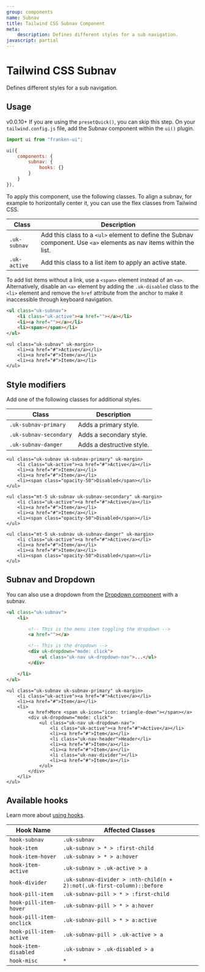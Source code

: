 ```yaml
---
group: components
name: Subnav
title: Tailwind CSS Subnav Component
meta:
    description: Defines different styles for a sub navigation.
javascript: partial
---
```


# Tailwind CSS Subnav

<p class="mt-2 uk-text-lead">Defines different styles for a sub navigation.</p>

## Usage

<span class="uk-badge uk-badge-danger">v0.0.10+</span> If you are using the `presetQuick()`, you can skip this step. On your `tailwind.config.js` file, add the Subnav component within the `ui()` plugin.

```javascript
import ui from "franken-ui";

ui({
    components: {
        subnav: {
            hooks: {}
        }
    }
}),
```

To apply this component, use the following classes. To align a subnav, for example to horizontally center it, you can use the flex classes from Tailwind CSS.

| Class         | Description                                                                                                         |
|---------------|---------------------------------------------------------------------------------------------------------------------|
| `.uk-subnav`  | Add this class to a `<ul>` element to define the Subnav component. Use `<a>` elements as nav items within the list. |
| `.uk-active ` | Add this class to a list item to apply an active state.                                                             |

To add list items without a link, use a `<span>` element instead of an `<a>`. Alternatively, disable an `<a>` element by adding the `.uk-disabled` class to the `<li>` element and remove the `href` attribute from the anchor to make it inaccessible through keyboard navigation.

```html
<ul class="uk-subnav">
    <li class="uk-active"><a href=""></a></li>
    <li><a href=""></a></li>
    <li><span></span></li>
</ul>
```

```example
<ul class="uk-subnav" uk-margin>
    <li><a href="#">Active</a></li>
    <li><a href="#">Item</a></li>
    <li><a href="#">Item</a></li>
</ul>
```

## Style modifiers

Add one of the following classes for additional styles.

| Class                  | Description               |
|------------------------|---------------------------|
| `.uk-subnav-primary`   | Adds a primary style.     |
| `.uk-subnav-secondary` | Adds a secondary style.   |
| `.uk-subnav-danger`    | Adds a destructive style. |


```example
<ul class="uk-subnav uk-subnav-primary" uk-margin>
    <li class="uk-active"><a href="#">Active</a></li>
    <li><a href="#">Item</a></li>
    <li><a href="#">Item</a></li>
    <li><span class="opacity-50">Disabled</span></li>
</ul>

<ul class="mt-5 uk-subnav uk-subnav-secondary" uk-margin>
    <li class="uk-active"><a href="#">Active</a></li>
    <li><a href="#">Item</a></li>
    <li><a href="#">Item</a></li>
    <li><span class="opacity-50">Disabled</span></li>
</ul>

<ul class="mt-5 uk-subnav uk-subnav-danger" uk-margin>
    <li class="uk-active"><a href="#">Active</a></li>
    <li><a href="#">Item</a></li>
    <li><a href="#">Item</a></li>
    <li><span class="opacity-50">Disabled</span></li>
</ul>
```

## Subnav and Dropdown

You can also use a dropdown from the [Dropdown component](dropdown.md) with a subnav.

```html
<ul class="uk-subnav">
    <li>

        <!-- This is the menu item toggling the dropdown -->
        <a href=""></a>

        <!-- This is the dropdown -->
        <div uk-dropdown="mode: click">
            <ul class="uk-nav uk-dropdown-nav">...</ul>
        </div>

    </li>
</ul>
```

```example
<ul class="uk-subnav uk-subnav-primary" uk-margin>
    <li class="uk-active"><a href="#">Active</a></li>
    <li><a href="#">Item</a></li>
    <li>
        <a href>More <span uk-icon="icon: triangle-down"></span></a>
        <div uk-dropdown="mode: click">
            <ul class="uk-nav uk-dropdown-nav">
                <li class="uk-active"><a href="#">Active</a></li>
                <li><a href="#">Item</a></li>
                <li class="uk-nav-header">Header</li>
                <li><a href="#">Item</a></li>
                <li><a href="#">Item</a></li>
                <li class="uk-nav-divider"></li>
                <li><a href="#">Item</a></li>
            </ul>
        </div>
    </li>
</ul>
```

## Available hooks

Learn more about [using hooks](hooks.md).

| Hook Name                | Affected Classes                                                       |
|--------------------------|------------------------------------------------------------------------|
| `hook-subnav`            | `.uk-subnav`                                                           |
| `hook-item`              | `.uk-subnav > * > :first-child`                                        |
| `hook-item-hover`        | `.uk-subnav > * > a:hover`                                             |
| `hook-item-active`       | `.uk-subnav > .uk-active > a`                                          |
| `hook-divider`           | `.uk-subnav-divider > :nth-child(n + 2):not(.uk-first-column)::before` |
| `hook-pill-item`         | `.uk-subnav-pill > * > :first-child`                                   |
| `hook-pill-item-hover`   | `.uk-subnav-pill > * > a:hover`                                        |
| `hook-pill-item-onclick` | `.uk-subnav-pill > * > a:active`                                       |
| `hook-pill-item-active`  | `.uk-subnav-pill > .uk-active > a`                                     |
| `hook-item-disabled`     | `.uk-subnav > .uk-disabled > a`                                        |
| `hook-misc`              | `*`                                                                    |